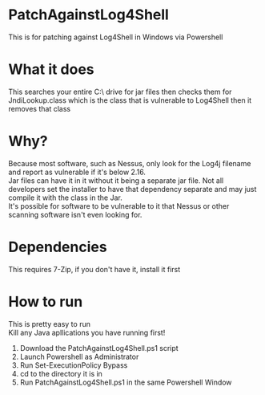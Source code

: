 # PatchAgainstLog4Shell
This is for patching against Log4Shell in Windows via Powershell
# What it does
This searches your entire C:\ drive for jar files then checks them for JndiLookup.class which is the class that is vulnerable to Log4Shell then it removes that class
# Why?
Because most software, such as Nessus, only look for the Log4j filename and report as vulnerable if it's below 2.16.  
Jar files can have it in it without it being a separate jar file. Not all developers set the installer to have that dependency separate and may just compile it with the class in the Jar.  
It's possible for software to be vulnerable to it that Nessus or other scanning software isn't even looking for.  
# Dependencies
This requires 7-Zip, if you don't have it, install it first
# How to run
This is pretty easy to run  
Kill any Java apllications you have running first!
1) Download the PatchAgainstLog4Shell.ps1 script
2) Launch Powershell as Administrator
3) Run Set-ExecutionPolicy Bypass
4) cd to the directory it is in
5) Run PatchAgainstLog4Shell.ps1 in the same Powershell Window
